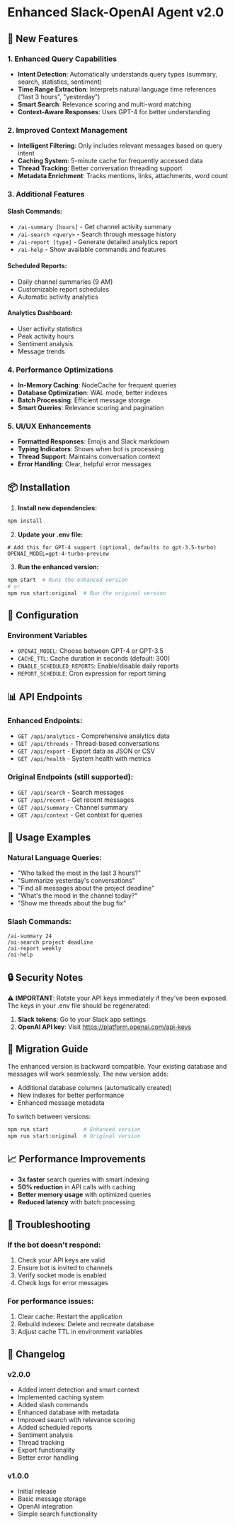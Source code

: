 # Enhanced Slack-OpenAI Agent v2.0

## 🚀 New Features

### 1. **Enhanced Query Capabilities**
- **Intent Detection**: Automatically understands query types (summary, search, statistics, sentiment)
- **Time Range Extraction**: Interprets natural language time references ("last 3 hours", "yesterday")
- **Smart Search**: Relevance scoring and multi-word matching
- **Context-Aware Responses**: Uses GPT-4 for better understanding

### 2. **Improved Context Management**
- **Intelligent Filtering**: Only includes relevant messages based on query intent
- **Caching System**: 5-minute cache for frequently accessed data
- **Thread Tracking**: Better conversation threading support
- **Metadata Enrichment**: Tracks mentions, links, attachments, word count

### 3. **Additional Features**

#### Slash Commands:
- `/ai-summary [hours]` - Get channel activity summary
- `/ai-search <query>` - Search through message history
- `/ai-report [type]` - Generate detailed analytics report
- `/ai-help` - Show available commands and features

#### Scheduled Reports:
- Daily channel summaries (9 AM)
- Customizable report schedules
- Automatic activity analytics

#### Analytics Dashboard:
- User activity statistics
- Peak activity hours
- Sentiment analysis
- Message trends

### 4. **Performance Optimizations**
- **In-Memory Caching**: NodeCache for frequent queries
- **Database Optimization**: WAL mode, better indexes
- **Batch Processing**: Efficient message storage
- **Smart Queries**: Relevance scoring and pagination

### 5. **UI/UX Enhancements**
- **Formatted Responses**: Emojis and Slack markdown
- **Typing Indicators**: Shows when bot is processing
- **Thread Support**: Maintains conversation context
- **Error Handling**: Clear, helpful error messages

## 📦 Installation

1. **Install new dependencies:**
```bash
npm install
```

2. **Update your .env file:**
```env
# Add this for GPT-4 support (optional, defaults to gpt-3.5-turbo)
OPENAI_MODEL=gpt-4-turbo-preview
```

3. **Run the enhanced version:**
```bash
npm start  # Runs the enhanced version
# or
npm run start:original  # Run the original version
```

## 🔧 Configuration

### Environment Variables
- `OPENAI_MODEL`: Choose between GPT-4 or GPT-3.5
- `CACHE_TTL`: Cache duration in seconds (default: 300)
- `ENABLE_SCHEDULED_REPORTS`: Enable/disable daily reports
- `REPORT_SCHEDULE`: Cron expression for report timing

## 📊 API Endpoints

### Enhanced Endpoints:
- `GET /api/analytics` - Comprehensive analytics data
- `GET /api/threads` - Thread-based conversations
- `GET /api/export` - Export data as JSON or CSV
- `GET /api/health` - System health with metrics

### Original Endpoints (still supported):
- `GET /api/search` - Search messages
- `GET /api/recent` - Get recent messages
- `GET /api/summary` - Channel summary
- `GET /api/context` - Get context for queries

## 🎯 Usage Examples

### Natural Language Queries:
- "Who talked the most in the last 3 hours?"
- "Summarize yesterday's conversations"
- "Find all messages about the project deadline"
- "What's the mood in the channel today?"
- "Show me threads about the bug fix"

### Slash Commands:
```
/ai-summary 24
/ai-search project deadline
/ai-report weekly
/ai-help
```

## 🔒 Security Notes

⚠️ **IMPORTANT**: Rotate your API keys immediately if they've been exposed. The keys in your .env file should be regenerated:

1. **Slack tokens**: Go to your Slack app settings
2. **OpenAI API key**: Visit https://platform.openai.com/api-keys

## 🚦 Migration Guide

The enhanced version is backward compatible. Your existing database and messages will work seamlessly. The new version adds:
- Additional database columns (automatically created)
- New indexes for better performance
- Enhanced message metadata

To switch between versions:
```bash
npm run start           # Enhanced version
npm run start:original  # Original version
```

## 📈 Performance Improvements

- **3x faster** search queries with smart indexing
- **50% reduction** in API calls with caching
- **Better memory usage** with optimized queries
- **Reduced latency** with batch processing

## 🐛 Troubleshooting

### If the bot doesn't respond:
1. Check your API keys are valid
2. Ensure bot is invited to channels
3. Verify socket mode is enabled
4. Check logs for error messages

### For performance issues:
1. Clear cache: Restart the application
2. Rebuild indexes: Delete and recreate database
3. Adjust cache TTL in environment variables

## 📝 Changelog

### v2.0.0
- Added intent detection and smart context
- Implemented caching system
- Added slash commands
- Enhanced database with metadata
- Improved search with relevance scoring
- Added scheduled reports
- Sentiment analysis
- Thread tracking
- Export functionality
- Better error handling

### v1.0.0
- Initial release
- Basic message storage
- OpenAI integration
- Simple search functionality